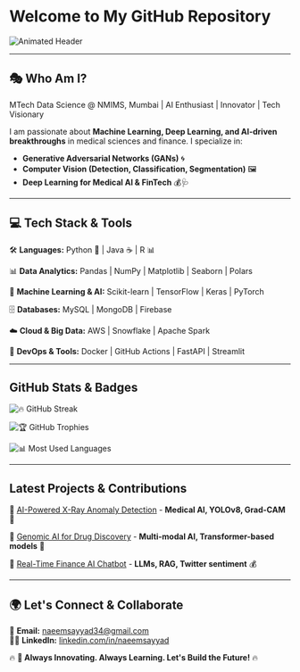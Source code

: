 #  Welcome to My GitHub Repository

![Animated Header](https://readme-typing-svg.herokuapp.com?font=Fira+Code&weight=600&size=30&pause=1000&color=F39C12&width=700&height=65&lines=Data+Science+%7C+Machine+Learning+%7C+Deep+Learning;Computer+Vision+%7C+Medical+AI+%7C+GenAI;Coding+%7C+AI+Research+%7C+Innovation)

---

## 🎭 Who Am I?
 MTech Data Science @ NMIMS, Mumbai | AI Enthusiast | Innovator | Tech Visionary

I am passionate about **Machine Learning, Deep Learning, and AI-driven breakthroughs** in medical sciences and finance. I specialize in:
- **Generative Adversarial Networks (GANs)** 🌀
- **Computer Vision (Detection, Classification, Segmentation)** 🖼️
- **Deep Learning for Medical AI & FinTech** 💰🩺

---

## 💻 Tech Stack & Tools
🛠️ **Languages:** Python 🐍 | Java ☕ | R 📊

📊 **Data Analytics:** Pandas | NumPy | Matplotlib | Seaborn | Polars

🤖 **Machine Learning & AI:** Scikit-learn | TensorFlow | Keras | PyTorch

🗄️ **Databases:** MySQL | MongoDB | Firebase

☁️ **Cloud & Big Data:** AWS | Snowflake | Apache Spark

🚀 **DevOps & Tools:** Docker | GitHub Actions | FastAPI | Streamlit

---

##  GitHub Stats & Badges
![🔥 GitHub Streak](https://github-readme-streak-stats.herokuapp.com/?user=naeem-sayyad&theme=tokyonight&hide_border=true)

![🏆 GitHub Trophies](https://github-profile-trophy.vercel.app/?username=naeem-sayyad&theme=dracula&no-frame=true&margin-w=5)

![📊 Most Used Languages](https://github-readme-stats.vercel.app/api/top-langs/?username=naeem-sayyad&layout=compact&theme=radical&hide_border=true)

---

##  Latest Projects & Contributions
🌟 [AI-Powered X-Ray Anomaly Detection](https://github.com/naeem-sayyad/X-Ray-Detection) - **Medical AI, YOLOv8, Grad-CAM** 🏥

🌟 [Genomic AI for Drug Discovery](https://github.com/naeem-sayyad/Genomics-ML) - **Multi-modal AI, Transformer-based models** 🧬

🌟 [Real-Time Finance AI Chatbot](https://github.com/naeem-sayyad/Finance-RAG) - **LLMs, RAG, Twitter sentiment** 💰

---

## 🌍 Let's Connect & Collaborate
📧 **Email:** [naeemsayyad34@gmail.com](mailto:naeemsayyad34@gmail.com)  
👨‍💻 **LinkedIn:** [linkedin.com/in/naeemsayyad](https://www.linkedin.com/in/naeemsayyad/)  

🔥 **🚀 Always Innovating. Always Learning. Let's Build the Future!** 🔥
